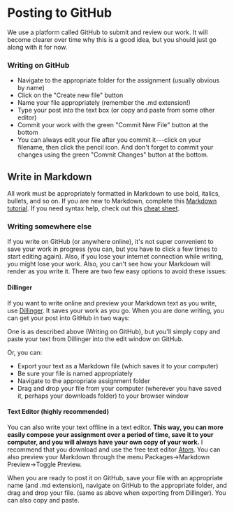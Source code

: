 # Posting to GitHub
We use a platform called GitHub to submit and review our work. It will become clearer over time why this is a good idea, but you should just go along with it for now.

### Writing on GitHub
* Navigate to the appropriate folder for the assignment (usually obvious by name)
* Click on the "Create new file" button
* Name your file appropriately (remember the .md extension!)
* Type your post into the text box (or copy and paste from some other editor)
* Commit your work with the green "Commit New File" button at the bottom
* You can always edit your file after you commit it---click on your filename, then click the pencil icon. And don't forget to commit your changes using the green "Commit Changes" button at the bottom.

## Write in Markdown
All work must be appropriately formatted in Markdown to use bold, italics, bullets, and so on. If you are new to Markdown, complete this [Markdown tutorial](https://www.markdowntutorial.com/). If you need syntax help, check out this [cheat sheet](https://www.markdownguide.org/cheat-sheet).

### Writing somewhere else
If you write on GitHub (or anywhere online), it's not super convenient to save your work in progress (you can, but you have to click a few times to start editing again). Also, if you lose your internet connection while writing, you might lose your work. Also, you can't see how your Markdown will render as you write it. There are two few easy options to avoid these issues:

#### Dillinger
If you want to write online and preview your Markdown text as you write, use [Dillinger](https://dillinger.io/). It saves your work as you go. When you are done writing, you can get your post into GitHub in two ways:

One is as described above (Writing on GitHub), but you'll simply copy and paste your text from Dillinger into the edit window on GitHub.

Or, you can:
* Export your text as a Markdown file (which saves it to your computer)
* Be sure your file is named appropriately
* Navigate to the appropriate assignment folder
* Drag and drop your file from your computer (wherever you have saved it, perhaps your downloads folder) to your browser window

#### Text Editor (highly recommended)
You can also write your text offline in a text editor. **This way, you can more easily compose your assignment over a period of time, save it to your computer, and you will always have your own copy of your work.** I recommend that you download and use the free text editor [Atom](http://atom.io). You can also preview your Markdown through the menu Packages->Markdown Preview->Toggle Preview.

When you are ready to post it on GitHub, save your file with an appropriate name (and .md extension), navigate on GitHub to the appropriate folder, and drag and drop your file. (same as above when exporting from Dillinger). You can also copy and paste.
